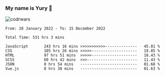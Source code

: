 ### My name is Yury 👋 
![codrwars](https://www.codewars.com/users/litury/badges/micro) 


<!--START_SECTION:waka-->

```text
From: 28 January 2022 - To: 15 December 2022

Total Time: 531 hrs 3 mins

JavaScript       243 hrs 16 mins >>>>>>>>>>>--------------   45.81 %
CSS              105 hrs 26 mins >>>>>--------------------   19.85 %
HTML             97 hrs 51 mins  >>>>>--------------------   18.43 %
SCSS             60 hrs 42 mins  >>>----------------------   11.43 %
JSON             8 hrs 54 mins   -------------------------   01.68 %
Vue.js           8 hrs 38 mins   -------------------------   01.63 %
```

<!--END_SECTION:waka-->


